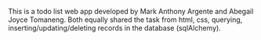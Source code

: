 This is a todo list web app developed by Mark Anthony Argente and Abegail Joyce Tomaneng. Both equally shared the task from html, css, querying, inserting/updating/deleting records in the database (sqlAlchemy).
